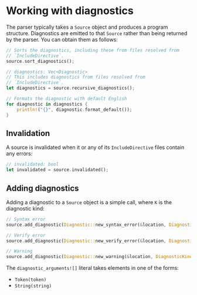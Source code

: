 # Working with diagnostics

The parser typically takes a `Source` object and produces a program structure. Diagnostics are emitted to that `Source` rather than being returned by the parser. You can obtain them as follows:

```rust
// Sorts the diagnostics, including these from files resolved from
// `IncludeDirective`.
source.sort_diagnostics();

// diagnostics: Vec<Diagnostic>
// This includes diagnostics from files resolved from
// `IncludeDirective`.
let diagnostics = source.recursive_diagnostics();

// Formats the diagnostic with default English
for diagnostic in diagnostics {
    println!("{}", diagnostic.format_default());
}
```

## Invalidation

A source is invalidated when it or any of its `IncludeDirective` files contain any errors:

```rust
// invalidated: bool
let invalidated = source.invalidated();
```

## Adding diagnostics

Adding a diagnostic to a `Source` object is a simple call, where `K` is the diagnostic kind:

```rust
// Syntax error
source.add_diagnostic(Diagnostic::new_syntax_error(&location, DiagnosticKind::K, diagnostic_arguments![]));

// Verify error
source.add_diagnostic(Diagnostic::new_verify_error(&location, DiagnosticKind::K, diagnostic_arguments![]));

// Warning
source.add_diagnostic(Diagnostic::new_warning(&location, DiagnosticKind::K, diagnostic_arguments![]));
```

The `diagnostic_arguments![]` literal takes elements in one of the forms:

* `Token(token)`
* `String(string)`